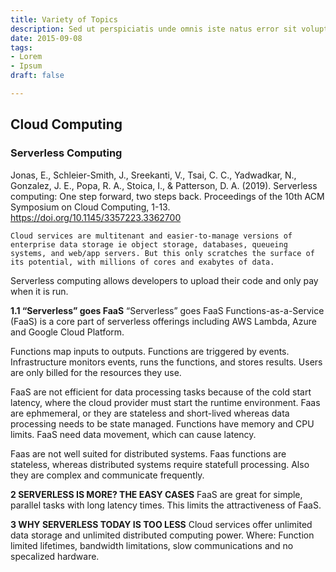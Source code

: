 ```yaml
---
title: Variety of Topics
description: Sed ut perspiciatis unde omnis iste natus error sit voluptatem
date: 2015-09-08
tags:
- Lorem
- Ipsum
draft: false

---
```

## Cloud Computing

### Serverless Computing

Jonas, E., Schleier-Smith, J., Sreekanti, V., Tsai, C. C., Yadwadkar, N., Gonzalez, J. E., Popa, R. A., Stoica, I., & Patterson, D. A. (2019). Serverless computing: One step forward, two steps back. Proceedings of the 10th ACM Symposium on Cloud Computing, 1-13. https://doi.org/10.1145/3357223.3362700

`Cloud services are multitenant and easier-to-manage versions of enterprise data storage ie object storage, databases, queueing systems, and web/app servers. But this only scratches the surface of its potential, with millions of cores and exabytes of data.`

Serverless computing allows developers to upload their code and only pay when it is run. 

**1.1 “Serverless” goes FaaS**
“Serverless” goes FaaS
Functions-as-a-Service (FaaS) is a core part of serverless offerings including AWS Lambda, Azure and Google Cloud Platform. 

Functions map inputs to outputs. Functions are triggered by events. Infrastructure monitors events, runs the functions, and stores results. Users are only billed for the resources they use. 

FaaS are not efficient for data processing tasks because of the cold start latency, where the cloud provider must start the runtime environment. Faas are ephmemeral, or they are stateless and short-lived whereas data processing needs to be state managed. Functions have memory and CPU limits. FaaS need data movement, which can cause latency. 

Faas are not well suited for distributed systems. 
Faas functions are stateless, whereas distributed systems require statefull processing. Also they are complex and communicate frequently. 

**2 SERVERLESS IS MORE? THE EASY CASES**
FaaS are great for simple, parallel tasks with long latency times. This limits the attractiveness of FaaS. 

**3 WHY SERVERLESS TODAY IS TOO LESS**
Cloud services offer unlimited data storage and unlimited distributed computing power. 
Where:
Function limited lifetimes, bandwidth limitations, slow communications and no specalized hardware. 
